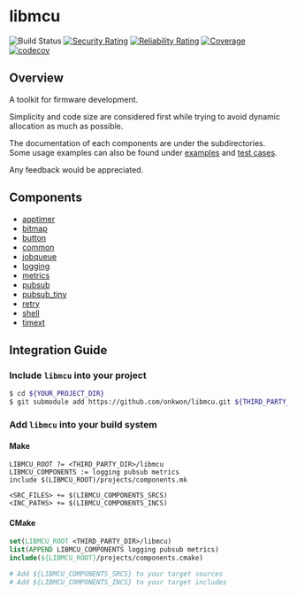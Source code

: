 # libmcu
![Build Status](https://github.com/onkwon/libmcu/workflows/build/badge.svg)
[![Security Rating](https://sonarcloud.io/api/project_badges/measure?project=onkwon_libmcu&metric=security_rating)](https://sonarcloud.io/dashboard?id=onkwon_libmcu)
[![Reliability Rating](https://sonarcloud.io/api/project_badges/measure?project=onkwon_libmcu&metric=reliability_rating)](https://sonarcloud.io/dashboard?id=onkwon_libmcu)
[![Coverage](https://sonarcloud.io/api/project_badges/measure?project=onkwon_libmcu&metric=coverage)](https://sonarcloud.io/dashboard?id=onkwon_libmcu)
[![codecov](https://codecov.io/gh/onkwon/libmcu/branch/master/graph/badge.svg?token=KBLNIEKUF4)](https://codecov.io/gh/onkwon/libmcu)

## Overview
A toolkit for firmware development.

Simplicity and code size are considered first while trying to avoid dynamic
allocation as much as possible.

The documentation of each components are under the subdirectories. Some usage
examples can also be found under [examples](examples) and [test cases](tests/src).

Any feedback would be appreciated.

## Components
* [apptimer](components/apptimer)
* [bitmap](components/bitmap)
* [button](components/button)
* [common](components/common)
* [jobqueue](components/jobqueue)
* [logging](components/logging)
* [metrics](components/metrics)
* [pubsub](components/pubsub)
* [pubsub_tiny](components/pubsub_tiny)
* [retry](components/retry)
* [shell](components/shell)
* [timext](components/timext)

## Integration Guide
### Include `libmcu` into your project

```bash
$ cd ${YOUR_PROJECT_DIR}
$ git submodule add https://github.com/onkwon/libmcu.git ${THIRD_PARTY_DIR}/libmcu
```

### Add `libmcu` into your build system
#### Make

```make
LIBMCU_ROOT ?= <THIRD_PARTY_DIR>/libmcu
LIBMCU_COMPONENTS := logging pubsub metrics
include $(LIBMCU_ROOT)/projects/components.mk

<SRC_FILES> += $(LIBMCU_COMPONENTS_SRCS)
<INC_PATHS> += $(LIBMCU_COMPONENTS_INCS)
```

#### CMake

```cmake
set(LIBMCU_ROOT <THIRD_PARTY_DIR>/libmcu)
list(APPEND LIBMCU_COMPONENTS logging pubsub metrics)
include(${LIBMCU_ROOT}/projects/components.cmake)

# Add ${LIBMCU_COMPONENTS_SRCS} to your target sources
# Add ${LIBMCU_COMPONENTS_INCS} to your target includes
```
